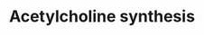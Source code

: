 ---
annotations:
- type: Pathway Ontology
  value: acetylcholine metabolic pathway
authors:
- A.Kwa
- MaintBot
- M.Ramirez
- Khanspers
- Thomas
- Andra
- Christine Chichester
- Egonw
- L Dupuis
- Eweitz
description: Acetylcholine is an important neurotransmitter. It can be rapidly released
  in the synaptic cleft upon activation of the neuron. In the synaptic cleft the compound
  is degraded rapidly into choline and acetate, this is essential for proper neuronal
  functioning. Choline and Acetate are taken up into the cytosol and recycled for
  the next activation.
last-edited: 2021-05-16
organisms:
- Rattus norvegicus
redirect_from:
- /index.php/Pathway:WP360
- /instance/WP360
schema-jsonld:
- '@context': https://schema.org/
  '@id': https://wikipathways.github.io/pathways/WP360.html
  '@type': Dataset
  creator:
    '@type': Organization
    name: WikiPathways
  description: Acetylcholine is an important neurotransmitter. It can be rapidly released
    in the synaptic cleft upon activation of the neuron. In the synaptic cleft the
    compound is degraded rapidly into choline and acetate, this is essential for proper
    neuronal functioning. Choline and Acetate are taken up into the cytosol and recycled
    for the next activation.
  keywords:
  - Chat
  - Pcyt1a
  - Acetylcholine
  - Ahsg
  - Phosphorylcholine
  - Acetate
  - Phosphatidylethanolamine
  - Pemt
  - Acetyl-CoA
  - Glycerophosphocholine
  - Ache
  - Choline
  - Pdha1
  - Cytidine Diphosphate Choline
  - Pyruvate from Glycolysis
  - Pdha2
  - Phosphatidylcholine
  license: CC0
  name: Acetylcholine synthesis
seo: CreativeWork
title: Acetylcholine synthesis
wpid: WP360
---